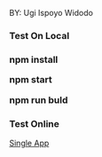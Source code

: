 BY: Ugi Ispoyo Widodo

<h3>Test On Local<h3>
<p>npm install</p>
<p>npm start</p>
<p>npm run buld</p>
<h3>Test Online</h3>
<a href="https://test-kumparan-ugi.firebaseapp.com/" target="_blank">Single App</a>